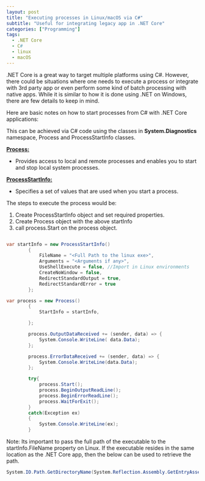 ```yaml
---
layout: post
title: "Executing processes in Linux/macOS via C#"
subtitle: "Useful for integrating legacy app in .NET Core"
categories: ["Programming"]
tags:
  - .NET Core
  - C#
  - linux
  - macOS
---
```


.NET Core is a great way to target multiple platforms using C#. However, there could be situations where one needs to execute a process or integrate with 3rd party app or even perform some kind of batch processing with native apps. While it is similar to how it is done using .NET on Windows, there are few details to keep in mind.

Here are basic notes on how to start processes from C# with .NET Core applications:

This can be achieved via C# code using the classes in **System.Diagnostics** namespace, Process and ProcessStartInfo classes.

**[Process:](https://docs.microsoft.com/en-us/dotnet/api/system.diagnostics.process?view=netcore-3.1)**

- Provides access to local and remote processes and enables you to start and stop local system processes.

**[ProcessStartInfo:](https://docs.microsoft.com/en-us/dotnet/api/system.diagnostics.processstartinfo?view=netcore-3.1)**

- Specifies a set of values that are used when you start a process.

The steps to execute the process would be:

1.  Create ProcessStartInfo object and set required properties.
2.  Create Process object with the above startInfo
3.  call process.Start on the process object.

```c#

var startInfo = new ProcessStartInfo()
        {
            FileName = "<Full Path to the linux exe>",
            Arguments = "<Arguments if any>",
            UseShellExecute = false, //Import in Linux environments
            CreateNoWindow = false,
            RedirectStandardOutput = true,
            RedirectStandardError = true
        };

var process = new Process()
        {
            StartInfo = startInfo,

        };

        process.OutputDataReceived += (sender, data) => {
            System.Console.WriteLine( data.Data);
        };

        process.ErrorDataReceived += (sender, data) => {
            System.Console.WriteLine(data.Data);
        };

        try{
            process.Start();
            process.BeginOutputReadLine();
            process.BeginErrorReadLine();
            process.WaitForExit();
        }
        catch(Exception ex)
        {
            System.Console.WriteLine(ex);
        }
```

Note: Its important to pass the full path of the executable to the startInfo.FileName property on Linux. If the executable resides in the same location as the .NET Core app, then the below can be used to retrieve the path.

```C#
System.IO.Path.GetDirectoryName(System.Reflection.Assembly.GetEntryAssembly().Location)
```
